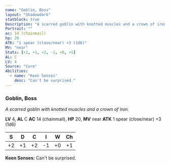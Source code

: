 ```yaml
---
name: "Goblin, Boss"
layout: "Shadowdark"
statblock: true
Description: "A scarred goblin with knotted muscles and a crown of iron."
Portrait: ""
ac: 14 (chainmail)
hp: 20
ATK: "1 spear (close/near) +3 (1d6)"
MV: "near"
Stats: [+2, +1, +2, -1, +0, +1]
AL: C
LV: 4
Source: "Core"
Abilities:
  - name: "Keen Senses"
    desc: "Can't be surprised."
---
```


### Goblin, Boss

_A scarred goblin with knotted muscles and a crown of iron._

**LV** 4, **AL** C
**AC** 14 (chainmail), **HP** 20, **MV** near
**ATK** 1 spear (close/near) +3 (1d6)

|  S  |  D  |  C  |  I  |  W  |  Ch  |
|:---:|:---:|:---:|:---:|:---:|:----:|
| +2 | +1 | +2 | -1 | +0 | +1 |

**Keen Senses:** Can't be surprised.

